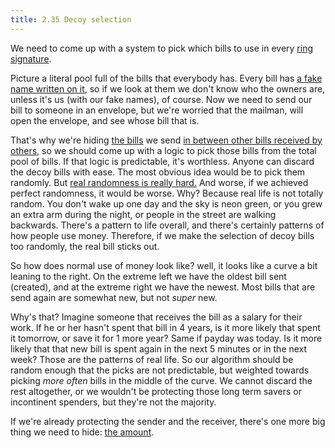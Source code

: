 ```yaml
---
title: 2.35 Decoy selection
---
```

We need to come up with a system to pick which bills to use in every [ring signature](2.34_ring_signatures.md).

Picture a literal pool full of the bills that everybody has. Every bill has [a fake name written on it](2.22_stealth_addresses.md), so if we look at them we don't know who the owners are, unless it's us (with our fake names), of course. Now we need to send our bill to someone in an envelope, but we're worried that the mailman, will open the envelope, and see whose bill that is.

That's why we're hiding [the bills](2.32_utxos.md) we send [in between other bills received by others](2.34_ring_signatures.md), so we should come up with a logic to pick those bills from the total pool of bills. If that logic is predictable, it's worthless. Anyone can discard the decoy bills with ease. The most obvious idea would be to pick them randomly. But [real randomness is really hard.](2.17_random.md) And worse, if we achieved perfect randomness, it would be worse. Why? Because real life is not totally random. You don't wake up one day and the sky is neon green, or you grew an extra arm during the night, or people in the street are walking backwards. There's a pattern to life overall, and there's certainly patterns of how people use money. Therefore, if we make the selection of decoy bills too randomly, the real bill sticks out.

So how does normal use of money look like? well, it looks like a curve a bit leaning to the right. On the extreme left we have the oldest bill sent (created), and at the extreme right we have the newest. Most bills that are send again are somewhat new, but not *super* new.

Why's that? Imagine someone that receives the bill as a salary for their work. If he or her hasn't spent that bill in 4 years, is it more likely that spent it tomorrow, or save it for 1 more year? Same if payday was today. Is it more likely that that new bill is spent again in the next 5 minutes or in the next week? Those are the patterns of real life. So our algorithm should be random enough that the picks are not predictable, but weighted towards picking *more often* bills in the middle of the curve. We cannot discard the rest altogether, or we wouldn't be protecting those long term savers or incontinent spenders, but they're not the majority.

If we're already protecting the sender and the receiver, there's one more big thing we need to hide: [the amount](2.36_ringct.md).
